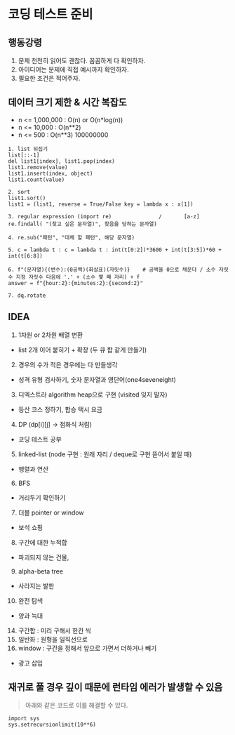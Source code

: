 # 코딩 테스트 준비

## 행동강령
1. 문제 천천히 읽어도 괜찮다. 꼼꼼하게 다 확인하자.
2. 아이디어는 문제에 직접 예시까지 확인하자.
3. 필요한 조건은 적어주자.

## 데이터 크기 제한 & 시간 복잡도
- n <= 1,000,000        :       O(n) or O(n*log(n))
- n <= 10,000           :             O(n**2)
- n <= 500              :             O(n**3)
100000000
```
1. list 뒤집기
list[::-1]
del list1[index], list1.pop(index)
list1.remove(value)
list1.insert(index, object)
list1.count(value)

2. sort
list1.sort()
list1 = (list1, reverse = True/False key = lambda x : x[1])

3. regular expression (import re)               /       [a-z]
re.findall( "(찾고 싶은 문자열)", 찾음을 당하는 문자열)

4. re.sub("패턴", "대체 할 패턴", 해당 문자열)

5. c = lambda t : c = lambda t : int(t[0:2])*3600 + int(t[3:5])*60 + int(t[6:8])

6. f"(문자열){(변수):(0공백)(화살표)(자릿수)}    # 공백을 0으로 채운다 / 소수 자릿수 지정 자릿수 다음에 '.' + (소수 몇 째 자리) + f
answer = f"{hour:2}:{minutes:2}:{second:2}"

7. dq.rotate
```

## IDEA
1. 1차원 or 2차원 배열 변환
  - list 2개 이어 붙히기 + 확장 (두 큐 합 같게 만들기)
2. 경우의 수가 적은 경우에는 다 만들생각
  - 성격 유형 검사하기, 숫자 문자열과 영단어(one4seveneight)
3. 디엑스트라 algorithm heap으로 구현 (visited 잊지 말자)
  - 등산 코스 정하기, 합승 택시 요금
4. DP (dp[i][j] -> 점화식 처럼)
  - 코딩 테스트 공부
5. linked-list (node 구현 : 원래 자리 / deque로 구현 뜯어서 붙일 때)
  - 행렬과 연산
6. BFS
  - 거리두기 확인하기
7. 더블 pointer or window
  - 보석 쇼핑
8. 구간에 대한 누적합
  - 파괴되지 않는 건물,
9. alpha-beta tree
  - 사라지는 발판
10. 완전 탐색
  - 양과 늑대
14. 구간합 : 미리 구해서 한칸 씩
15. 일반화 : 원형을 일직선으로
16. window : 구간을 정해서 앞으로 가면서 더하거나 빼기
  - 광고 삽입


## 재귀로 풀 경우 깊이 때문에 런타임 에러가 발생할 수 있음
> 아래와 같은 코드로 이를 해결할 수 있다.
```
import sys
sys.setrecursionlimit(10**6)
```

